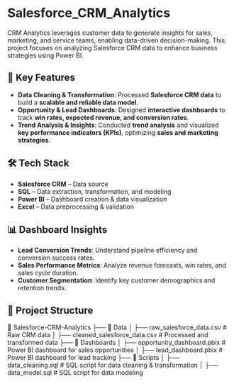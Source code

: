 # Salesforce_CRM_Analytics
CRM Analytics leverages customer data to generate insights for sales, marketing, and service teams, enabling data-driven decision-making. This project focuses on analyzing Salesforce CRM data to enhance business strategies using Power BI.

## 📌 Key Features
- **Data Cleaning & Transformation**: Processed **Salesforce CRM data** to build a **scalable and reliable data model**.
- **Opportunity & Lead Dashboards**: Designed **interactive dashboards** to track **win rates, expected revenue, and conversion rates**.
- **Trend Analysis & Insights**: Conducted **trend analysis** and visualized **key performance indicators (KPIs)**, optimizing **sales and marketing strategies**.

## 🛠 Tech Stack
- **Salesforce CRM** – Data source
- **SQL** – Data extraction, transformation, and modeling
- **Power BI** – Dashboard creation & data visualization
- **Excel** – Data preprocessing & validation

## 📊 Dashboard Insights
- **Lead Conversion Trends**: Understand pipeline efficiency and conversion success rates.
- **Sales Performance Metrics**: Analyze revenue forecasts, win rates, and sales cycle duration.
- **Customer Segmentation**: Identify key customer demographics and retention trends.

## 📁 Project Structure
📂 Salesforce-CRM-Analytics
├── 📁 Data
│   ├── raw_salesforce_data.csv  # Raw CRM data
│   ├── cleaned_salesforce_data.csv  # Processed and transformed data
├── 📁 Dashboards
│   ├── opportunity_dashboard.pbix  # Power BI dashboard for sales opportunities
│   ├── lead_dashboard.pbix  # Power BI dashboard for lead tracking
├── 📁 Scripts
│   ├── data_cleaning.sql  # SQL script for data cleaning & transformation
│   ├── data_model.sql  # SQL script for data modeling
